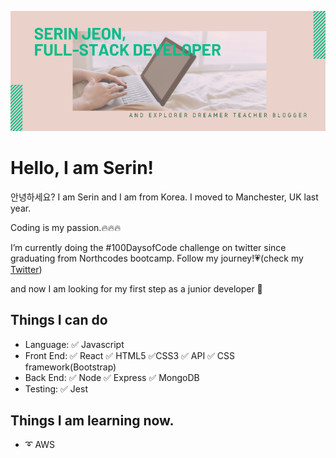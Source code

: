 [![Header](./img/serin-cover.png)](https://serin-jeon.herokuapp.com/)

<!--START_SECTION:waka-->
<!--END_SECTION:waka-->

# Hello, I am Serin!

안녕하세요? I am Serin and I am from Korea.
I moved to Manchester, UK last year.

Coding is my passion.🔥🔥🔥

I’m currently doing the #100DaysofCode challenge on twitter since graduating from Northcodes bootcamp. Follow my journey!💗(check my [Twitter](https://twitter.com/SerinJeon))

and now I am looking for my first step as a junior developer 💫

## Things I can do

- Language: ✅ Javascript
- Front End: ✅ React ✅ HTML5 ✅CSS3 ✅ API ✅ CSS framework(Bootstrap)
- Back End: ✅ Node ✅ Express ✅ MongoDB
- Testing: ✅ Jest

## Things I am learning now.

- ➰ AWS
